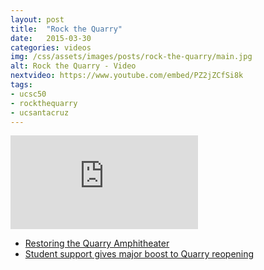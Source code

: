 ```yaml
---
layout: post
title:  "Rock the Quarry"
date:   2015-03-30
categories: videos
img: /css/assets/images/posts/rock-the-quarry/main.jpg
alt: Rock the Quarry - Video
nextvideo: https://www.youtube.com/embed/PZ2jZCfSi8k
tags: 
- ucsc50
- rockthequarry
- ucsantacruz
---
```


<iframe src="https://www.youtube.com/embed/PZ2jZCfSi8k" frameborder="0" webkitallowfullscreen mozallowfullscreen allowfullscreen class="iframe-youtube"></iframe>

- [Restoring the Quarry Amphitheater](http://campaign.ucsc.edu/priorities/student-experience/the-quarry-amphitheater/)
- [Student support gives major boost to Quarry reopening](/the-quarry/)

